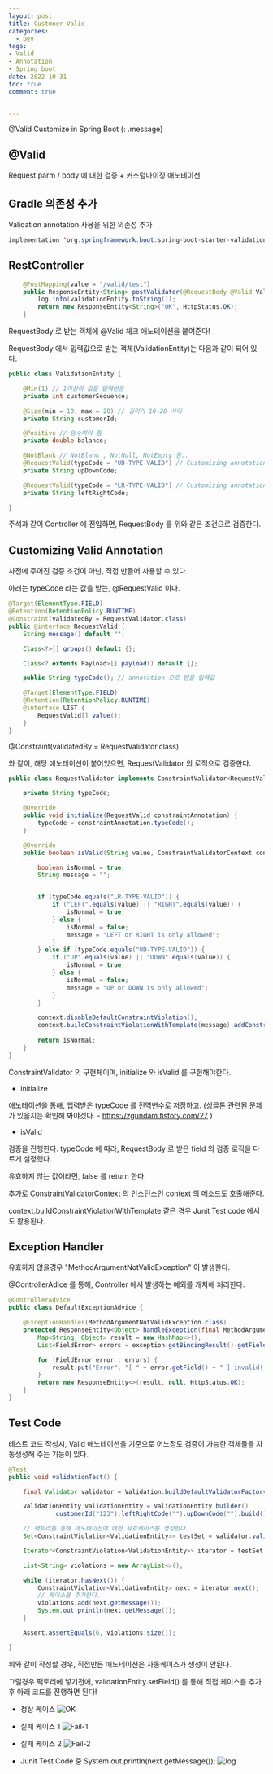 ```yaml
---
layout: post
title: Custmoer Valid
categories:
  - Dev
tags:
- Valid
- Annotation
- Spring boot
date: 2022-10-31
toc: true
comment: true


---
```


@Valid Customize in Spring Boot
{: .message}

## @Valid

Request parm / body 에 대한 검증 + 커스텀마이징 애노테이션


## Gradle 의존성 추가

Validation annotation 사용을 위한 의존성 추가

```java
implementation 'org.springframework.boot:spring-boot-starter-validation'
```


## RestController

```java
    @PostMapping(value = "/valid/test")
    public ResponseEntity<String> postValidator(@RequestBody @Valid ValidationEntity validationEntity) {
        log.info(validationEntity.toString());
        return new ResponseEntity<String>("OK", HttpStatus.OK);
    }
```
RequestBody 로 받는 객체에 @Valid 체크 애노테이션을 붙여준다!

RequestBody 에서 입력값으로 받는 객체(ValidationEntity)는 다음과 같이 되어 있다.

```java
public class ValidationEntity {

    @Min(1) // 1이상의 값을 입력받음
    private int customerSequence;

    @Size(min = 10, max = 20) // 길이가 10~20 사이
    private String customerId;

    @Positive // 양수여야 함
    private double balance;

    @NotBlank // NotBlank , NotNull, NotEmpty 등..
    @RequestValid(typeCode = "UD-TYPE-VALID") // Customizing annotation
    private String upDownCode;

    @RequestValid(typeCode = "LR-TYPE-VALID") // Customizing annotation
    private String leftRightCode;

}
```

주석과 같이 Controller 에 진입하면, RequestBody 를 위와 같은 조건으로 검증한다.

## Customizing Valid Annotation

사전에 주어진 검증 조건이 아닌, 직접 만들어 사용할 수 있다.

아래는 typeCode 라는 값을 받는, @RequestValid 이다.

```java
@Target(ElementType.FIELD)
@Retention(RetentionPolicy.RUNTIME)
@Constraint(validatedBy = RequestValidator.class)
public @interface RequestValid {
    String message() default "";

    Class<?>[] groups() default {};

    Class<? extends Payload>[] payload() default {};

    public String typeCode(); // annotation 으로 받을 입력값

    @Target(ElementType.FIELD)
    @Retention(RetentionPolicy.RUNTIME)
    @interface LIST {
        RequestValid[] value();
    }
}
```

@Constraint(validatedBy = RequestValidator.class)

와 같이, 해당 애노테이션이 붙어있으면, RequestValidator 의 로직으로 검증한다.

```java
public class RequestValidator implements ConstraintValidator<RequestValid, String> {

    private String typeCode;

    @Override
    public void initialize(RequestValid constraintAnnotation) {
        typeCode = constraintAnnotation.typeCode();
    }

    @Override
    public boolean isValid(String value, ConstraintValidatorContext context) {

        boolean isNormal = true;
        String message = "";


        if (typeCode.equals("LR-TYPE-VALID")) {
            if ("LEFT".equals(value) || "RIGHT".equals(value)) {
                isNormal = true;
            } else {
                isNormal = false;
                message = "LEFT or RIGHT is only allowed";
            }
        } else if (typeCode.equals("UD-TYPE-VALID")) {
            if ("UP".equals(value) || "DOWN".equals(value)) {
                isNormal = true;
            } else {
                isNormal = false;
                message = "UP or DOWN is only allowed";
            }
        }

        context.disableDefaultConstraintViolation();
        context.buildConstraintViolationWithTemplate(message).addConstraintViolation();
        
        return isNormal;
    }
}
```
ConstraintValidator 의 구현체이며, initialize 와 isValid 를 구현해야한다.

- initialize

애노테이션을 통해, 입력받은 typeCode 를 전역변수로 저장하고. (싱글톤 관련된 문제가 있을지는 확인해 봐야겠다. - https://zgundam.tistory.com/27 )

- isValid

검증을 진행한다. typeCode 에 따라, RequestBody 로 받은 field 의 검증 로직을 다르게 설정했다.

유효하지 않는 값이라면, false 를 return 한다. 

추가로 ConstraintValidatorContext 의 인스턴스인 context 의 메소드도 호출해준다.

context.buildConstraintViolationWithTemplate 같은 경우 Junit Test code 에서도 활용된다.


## Exception Handler

유효하지 않을경우 "MethodArgumentNotValidException" 이 발생한다.

@ControllerAdice 를 통해, Controller 에서 발생하는 예외를 캐치해 처리한다.

```java
@ControllerAdvice
public class DefaultExceptionAdvice {

    @ExceptionHandler(MethodArgumentNotValidException.class)
    protected ResponseEntity<Object> handleException(final MethodArgumentNotValidException exception) {
        Map<String, Object> result = new HashMap<>();
        List<FieldError> errors = exception.getBindingResult().getFieldErrors();

        for (FieldError error : errors) {
            result.put("Error", "[ " + error.getField() + " ] invalid!!");
        }
        return new ResponseEntity<>(result, null, HttpStatus.OK);
    }
}
```

## Test Code

테스트 코드 작성시, Valid 애노테이션을 기준으로 어느정도 검증이 가능한 객체들을 자동생성해 주는 기능이 있다.


```java
@Test
public void validationTest() {

    final Validator validator = Validation.buildDefaultValidatorFactory().getValidator();

    ValidationEntity validationEntity = ValidationEntity.builder()
            .customerId("123").leftRightCode("").upDownCode("").build();

    // 팩토리를 통해 애노테이션에 대한 유효케이스를 생성한다.
    Set<ConstraintViolation<ValidationEntity>> testSet = validator.validate(validationEntity);

    Iterator<ConstraintViolation<ValidationEntity>> iterator = testSet.iterator();

    List<String> violations = new ArrayList<>();

    while (iterator.hasNext()) {
        ConstraintViolation<ValidationEntity> next = iterator.next();
        // 케이스를 추가한다.
        violations.add(next.getMessage());
        System.out.println(next.getMessage());
    }

    Assert.assertEquals(6, violations.size());

}
```

위와 같이 작성할 경우, 직접만든 애노테이션은 자동케이스가 생성이 안된다.

그럴경우 팩토리에 넣기전에, validationEntity.setField() 를 통해 직접 케이스를 추가후 아래 코드를 진행하면 된다!

- 정상 케이스
![OK](/assets/img/Validation-annotation-OK.png)

- 실패 케이스 1
![Fail-1](/assets/img/Validation-annotation-fail-1.png)

- 실패 케이스 2
![Fail-2](/assets/img/Validation-annotation-fail-2.png)

- Junit Test Code 중 System.out.println(next.getMessage());
![log](/assets/img/Valitaion-annotaion-junit.png)